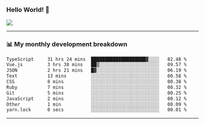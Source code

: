 ### Hello World! 👋

<a>
  <img align="center" src="https://github-readme-stats.vercel.app/api?username=megatunger&count_private=true&include_all_commits=true&bg_color=30,56CCF2,2F80ED&title_color=fff&text_color=fff" />
</a>

------
### 📊 My monthly development breakdown

<!--START_SECTION:waka-->

```txt
TypeScript     31 hrs 24 mins  ████████████████████▓░░░░   82.48 %
Vue.js         3 hrs 38 mins   ██▒░░░░░░░░░░░░░░░░░░░░░░   09.57 %
JSON           2 hrs 21 mins   █▓░░░░░░░░░░░░░░░░░░░░░░░   06.19 %
Text           13 mins         ░░░░░░░░░░░░░░░░░░░░░░░░░   00.58 %
CSS            8 mins          ░░░░░░░░░░░░░░░░░░░░░░░░░   00.38 %
Ruby           7 mins          ░░░░░░░░░░░░░░░░░░░░░░░░░   00.32 %
Git            5 mins          ░░░░░░░░░░░░░░░░░░░░░░░░░   00.25 %
JavaScript     2 mins          ░░░░░░░░░░░░░░░░░░░░░░░░░   00.12 %
Other          1 min           ░░░░░░░░░░░░░░░░░░░░░░░░░   00.09 %
yarn.lock      0 secs          ░░░░░░░░░░░░░░░░░░░░░░░░░   00.01 %
```

<!--END_SECTION:waka-->

------
